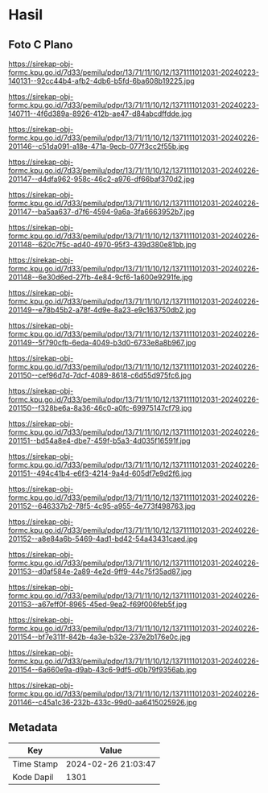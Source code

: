 # Hasil

## Foto C Plano

https://sirekap-obj-formc.kpu.go.id/7d33/pemilu/pdpr/13/71/11/10/12/1371111012031-20240223-140131--92cc44b4-afb2-4db6-b5fd-6ba608b19225.jpg

https://sirekap-obj-formc.kpu.go.id/7d33/pemilu/pdpr/13/71/11/10/12/1371111012031-20240223-140711--4f6d389a-8926-412b-ae47-d84abcdffdde.jpg

https://sirekap-obj-formc.kpu.go.id/7d33/pemilu/pdpr/13/71/11/10/12/1371111012031-20240226-201146--c51da091-a18e-471a-9ecb-077f3cc2f55b.jpg

https://sirekap-obj-formc.kpu.go.id/7d33/pemilu/pdpr/13/71/11/10/12/1371111012031-20240226-201147--d4dfa962-958c-46c2-a976-df66baf370d2.jpg

https://sirekap-obj-formc.kpu.go.id/7d33/pemilu/pdpr/13/71/11/10/12/1371111012031-20240226-201147--ba5aa637-d7f6-4594-9a6a-3fa6663952b7.jpg

https://sirekap-obj-formc.kpu.go.id/7d33/pemilu/pdpr/13/71/11/10/12/1371111012031-20240226-201148--620c7f5c-ad40-4970-95f3-439d380e81bb.jpg

https://sirekap-obj-formc.kpu.go.id/7d33/pemilu/pdpr/13/71/11/10/12/1371111012031-20240226-201148--6e30d6ed-27fb-4e84-9cf6-1a600e9291fe.jpg

https://sirekap-obj-formc.kpu.go.id/7d33/pemilu/pdpr/13/71/11/10/12/1371111012031-20240226-201149--e78b45b2-a78f-4d9e-8a23-e9c163750db2.jpg

https://sirekap-obj-formc.kpu.go.id/7d33/pemilu/pdpr/13/71/11/10/12/1371111012031-20240226-201149--5f790cfb-6eda-4049-b3d0-6733e8a8b967.jpg

https://sirekap-obj-formc.kpu.go.id/7d33/pemilu/pdpr/13/71/11/10/12/1371111012031-20240226-201150--cef96d7d-7dcf-4089-8618-c6d55d975fc6.jpg

https://sirekap-obj-formc.kpu.go.id/7d33/pemilu/pdpr/13/71/11/10/12/1371111012031-20240226-201150--f328be6a-8a36-46c0-a0fc-69975147cf79.jpg

https://sirekap-obj-formc.kpu.go.id/7d33/pemilu/pdpr/13/71/11/10/12/1371111012031-20240226-201151--bd54a8e4-dbe7-459f-b5a3-4d035f16591f.jpg

https://sirekap-obj-formc.kpu.go.id/7d33/pemilu/pdpr/13/71/11/10/12/1371111012031-20240226-201151--494c41b4-e6f3-4214-9a4d-605df7e9d2f6.jpg

https://sirekap-obj-formc.kpu.go.id/7d33/pemilu/pdpr/13/71/11/10/12/1371111012031-20240226-201152--646337b2-78f5-4c95-a955-4e773f498763.jpg

https://sirekap-obj-formc.kpu.go.id/7d33/pemilu/pdpr/13/71/11/10/12/1371111012031-20240226-201152--a8e84a6b-5469-4ad1-bd42-54a43431caed.jpg

https://sirekap-obj-formc.kpu.go.id/7d33/pemilu/pdpr/13/71/11/10/12/1371111012031-20240226-201153--d0af584e-2a89-4e2d-9ff9-44c75f35ad87.jpg

https://sirekap-obj-formc.kpu.go.id/7d33/pemilu/pdpr/13/71/11/10/12/1371111012031-20240226-201153--a67eff0f-8965-45ed-9ea2-f69f006feb5f.jpg

https://sirekap-obj-formc.kpu.go.id/7d33/pemilu/pdpr/13/71/11/10/12/1371111012031-20240226-201154--bf7e311f-842b-4a3e-b32e-237e2b176e0c.jpg

https://sirekap-obj-formc.kpu.go.id/7d33/pemilu/pdpr/13/71/11/10/12/1371111012031-20240226-201154--6a660e9a-d9ab-43c6-9df5-d0b79f9356ab.jpg

https://sirekap-obj-formc.kpu.go.id/7d33/pemilu/pdpr/13/71/11/10/12/1371111012031-20240226-201146--c45a1c36-232b-433c-99d0-aa6415025926.jpg


## Metadata

| Key        | Value               |
| ---------- | ------------------- |
| Time Stamp | 2024-02-26 21:03:47 |
| Kode Dapil | 1301                |



